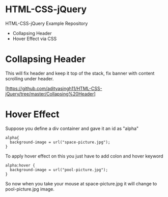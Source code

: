 # HTML-CSS-jQuery
HTML-CSS-jQuery Example Repository

- Collapsing Header
- Hover Effect via CSS

# Collapsing Header

This will fix header and keep it top of the stack, fix banner with content scrolling under header.

[https://github.com/adityasingh11/HTML-CSS-jQuery/tree/master/Collapsing%20Header]

# Hover Effect

Suppose you define a div container and gave it an id as "alpha"
```
alpha{
  background-image = url("space-picture.jpg");
}
```

To apply hover effect on this you just have to add colon and hover keyword

```
alpha:hover {
  background-image = url("pool-picture.jpg");
}
```

So now when you take your mouse at space-picture.jpg it will change to pool-picture.jpg image.
